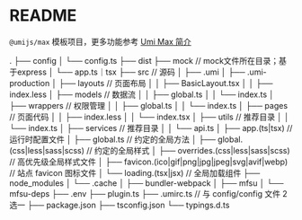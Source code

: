 # README

`@umijs/max` 模板项目，更多功能参考 [Umi Max 简介](https://umijs.org/docs/max/introduce)

.
├── config
│   └── config.ts
├── dist
├── mock                                                       // mock文件所在目录；基于express
│   └── app.ts｜tsx
├── src                                                        // 源码
│   ├── .umi
│   ├── .umi-production
│   ├── layouts                                                // 页面布局
│   │   ├── BasicLayout.tsx
│   │   ├── index.less
│   ├── models                                                 // 数据流
│   │   ├── global.ts
│   │   └── index.ts
│   ├── wrappers                                               // 权限管理
│   │   ├── global.ts
│   │   └── index.ts
│   ├── pages                                                  // 页面代码
│   │   ├── index.less
│   │   └── index.tsx
│   ├── utils // 推荐目录
│   │   └── index.ts
│   ├── services // 推荐目录
│   │   └── api.ts
│   ├── app.(ts|tsx)                                           // 运行时配置文件
│   ├── global.ts                                              // 约定的全局方法
│   ├── global.(css|less|sass|scss)                            // 约定的全局样式
│   ├── overrides.(css|less|sass|scss)                         // 高优先级全局样式文件
│   ├── favicon.(ico|gif|png|jpg|jpeg|svg|avif|webp)           // 站点 favicon 图标文件
│   └── loading.(tsx|jsx)                                      // 全局加载组件
├── node_modules
│   └── .cache
│       ├── bundler-webpack
│       ├── mfsu
│       └── mfsu-deps
├── .env
├── plugin.ts 
├── .umirc.ts // 与 config/config 文件 2 选一
├── package.json
├── tsconfig.json
└── typings.d.ts
